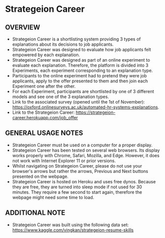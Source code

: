 # Strategeion Career

OVERVIEW
--------
- Strategeion Career is a shortlisting system providing 3 types of explanations about its decisions to job applicants.
- Strategeion Career was designed to evaluate how job applicants felt empowered by each explanation.
- Strategeion Career was designed as part of an online experiment to evaluate each explanation. Therefore, the platform is divided into 3 Experiments, each experiment corresponding to an explanation type. 
- Participants to the online experiment had to pretend they were job applicants, apply to the offer presented to them and then join each Experiment one after the other.
- For each Experiment, participants are shortlisted by one of 3 different models and see one of the 3 explanation types.
- Link to the associated survey (opened until the 1st of November): https://oxford.onlinesurveys.ac.uk/automated-hr-systems-explanations.
- Link to the Strategeion Career: https://strategeion-career.herokuapp.com/job_offer


GENERAL USAGE NOTES
-------------------

- Strategeion Career must be used on a computer for a proper display.
- Strategeion Career has been tested on several web browsers. Its display works properly with Chrome, Safari, Mozilla, and Edge. However, it does not work with Internet Explorer 11 or prior versions.
- Whilst navigating on Strategeion Career, please do not use your browser's arrows but rather the arrows, Previous and Next buttons presented on the webpage.
- Strategeion Career is hosted on Heroku and uses free dynos. Because they are free, they are
turned into sleep mode if not used for 30 minutes. They require a few second to start again, therefore the webpage
might need some time to load.

ADDITIONAL NOTE
-------------------
- Strategeion Career was built using the following data set: https://www.kaggle.com/vingkan/strategeion-resume-skills
